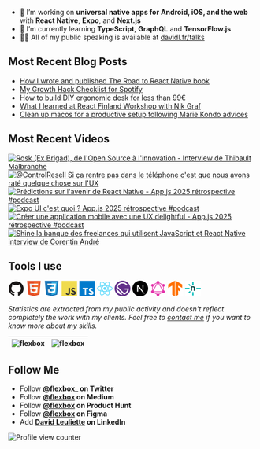 - 🔭 I’m working on **universal native apps for Android, iOS, and the web** with **React Native**, **Expo**, and **Next.js**
- 🌱 I’m currently learning **TypeScript**, **GraphQL** and **TensorFlow.js**
- 👨‍💻 All of my public speaking is available at [davidl.fr/talks](https://davidl.fr/talks)

## Most Recent Blog Posts

<!-- MEDIUM:START -->
- [How I wrote and published The Road to React Native book](https://flexbox.medium.com/how-i-wrote-and-published-the-road-to-react-native-book-7ca80fa2fd88?source=rss-cc5b33b54088------2)
- [My Growth Hack Checklist for Spotify](https://flexbox.medium.com/how-i-got-more-than-4000-followers-on-spotify-ae4bcb6d6e73?source=rss-cc5b33b54088------2)
- [How to build DIY ergonomic desk for less than 99€](https://flexbox.medium.com/how-to-build-diy-ergonomic-desk-for-less-than-99-82fa51a0d98e?source=rss-cc5b33b54088------2)
- [What I learned at React Finland Workshop with Nik Graf](https://medium.com/react-finland/what-i-learned-at-react-finland-workshop-with-nik-graf-99c37dc1d8c1?source=rss-cc5b33b54088------2)
- [Clean up macos for a productive setup following Marie Kondo advices](https://blog.usejournal.com/kondo-your-mac-b2443f2ebc2f?source=rss-cc5b33b54088------2)
<!-- MEDIUM:END -->

## Most Recent Videos

<!-- BEGIN YOUTUBE-CARDS -->
[![Rosk (Ex Brigad), de l'Open Source à l'innovation - Interview de Thibault Malbranche](https://ytcards.demolab.com/?id=WsVqBjqvhf0&title=Rosk+%28Ex+Brigad%29%2C+de+l%27Open+Source+%C3%A0+l%27innovation+-+Interview+de+Thibault+Malbranche&lang=en&timestamp=1750981313&background_color=%230d1117&title_color=%23ffffff&stats_color=%23dedede&max_title_lines=1&width=250&border_radius=5 "Rosk (Ex Brigad), de l'Open Source à l'innovation - Interview de Thibault Malbranche")](https://www.youtube.com/watch?v=WsVqBjqvhf0)
[![@ControlResell Si ça rentre pas dans le téléphone c'est que nous avons raté quelque chose sur l'UX](https://ytcards.demolab.com/?id=69mDkpGBfaU&title=%40ControlResell+Si+%C3%A7a+rentre+pas+dans+le+t%C3%A9l%C3%A9phone+c%27est+que+nous+avons+rat%C3%A9+quelque+chose+sur+l%27UX&lang=en&timestamp=1750846501&background_color=%230d1117&title_color=%23ffffff&stats_color=%23dedede&max_title_lines=1&width=250&border_radius=5 "@ControlResell Si ça rentre pas dans le téléphone c'est que nous avons raté quelque chose sur l'UX")](https://www.youtube.com/shorts/69mDkpGBfaU)
[![Prédictions sur l'avenir de React Native - App.js 2025 rétrospective #podcast](https://ytcards.demolab.com/?id=Rd1OuqHnhXY&title=Pre%CC%81dictions+sur+l%27avenir+de+React+Native+-+App.js+2025+r%C3%A9trospective+%23podcast&lang=en&timestamp=1750759244&background_color=%230d1117&title_color=%23ffffff&stats_color=%23dedede&max_title_lines=1&width=250&border_radius=5 "Prédictions sur l'avenir de React Native - App.js 2025 rétrospective #podcast")](https://www.youtube.com/shorts/Rd1OuqHnhXY)
[![Expo UI c'est quoi ? App.js 2025 rétrospective  #podcast](https://ytcards.demolab.com/?id=Lu9L3BdnzGM&title=Expo+UI+c%27est+quoi+%3F+App.js+2025+r%C3%A9trospective++%23podcast&lang=en&timestamp=1750672837&background_color=%230d1117&title_color=%23ffffff&stats_color=%23dedede&max_title_lines=1&width=250&border_radius=5 "Expo UI c'est quoi ? App.js 2025 rétrospective  #podcast")](https://www.youtube.com/shorts/Lu9L3BdnzGM)
[![Créer une application mobile avec une UX delightful - App.js 2025 rétrospective  #podcast](https://ytcards.demolab.com/?id=SvXnpV4oGeQ&title=Cre%CC%81er+une+application+mobile+avec+une+UX+delightful+-+App.js+2025+r%C3%A9trospective++%23podcast&lang=en&timestamp=1750413653&background_color=%230d1117&title_color=%23ffffff&stats_color=%23dedede&max_title_lines=1&width=250&border_radius=5 "Créer une application mobile avec une UX delightful - App.js 2025 rétrospective  #podcast")](https://www.youtube.com/shorts/SvXnpV4oGeQ)
[![Shine la banque des freelances qui utilisent JavaScript et React Native interview de Corentin André](https://ytcards.demolab.com/?id=cGNybzNFj68&title=Shine+la+banque+des+freelances+qui+utilisent+JavaScript+et+React+Native+interview+de+Corentin+Andr%C3%A9&lang=en&timestamp=1750377978&background_color=%230d1117&title_color=%23ffffff&stats_color=%23dedede&max_title_lines=1&width=250&border_radius=5 "Shine la banque des freelances qui utilisent JavaScript et React Native interview de Corentin André")](https://www.youtube.com/watch?v=cGNybzNFj68)
<!-- END YOUTUBE-CARDS -->

## Tools I use

<p align="left">
  <img src="https://raw.githubusercontent.com/devicons/devicon/master/icons/github/github-original.svg" alt="git" width="32" height="32"/>
  <img src="https://raw.githubusercontent.com/devicons/devicon/master/icons/html5/html5-original.svg" alt="html5" width="32" height="32"/>
  <img src="https://raw.githubusercontent.com/devicons/devicon/master/icons/css3/css3-original.svg" alt="css3" width="32" height="32"/>

  <img src="https://raw.githubusercontent.com/devicons/devicon/master/icons/javascript/javascript-original.svg" alt="javascript" width="32" height="32"/>
  <img src="https://raw.githubusercontent.com/devicons/devicon/master/icons/typescript/typescript-original.svg" alt="typescript" width="32" height="32"/>
  <img src="https://raw.githubusercontent.com/devicons/devicon/master/icons/react/react-original.svg" alt="react" width="32" height="32"/>
  <img src="https://raw.githubusercontent.com/devicons/devicon/master/icons/gatsby/gatsby-original.svg" alt="gatsby" width="32" height="32"/>
  <img src="https://raw.githubusercontent.com/devicons/devicon/master/icons/nextjs/nextjs-original.svg" alt="nextjs" width="32" height="32"/>
  <img src="https://raw.githubusercontent.com/devicons/devicon/master/icons/graphql/graphql-plain.svg" alt="graphql" width="32" height="32"/>
  <img src="https://raw.githubusercontent.com/devicons/devicon/master/icons/tensorflow/tensorflow-original.svg" alt="tensorflow" width="32" height="32"/>
  <img src="https://raw.githubusercontent.com/devicons/devicon/master/icons/netlify/netlify-original.svg" alt="netlify" width="32" height="32"/>

</p>

<em>Statistics are extracted from my public activity and doesn't reflect completely the work with my clients.</em>
<em>Feel free to <a href="https://davidl.fr/onboading" target="_blank">contact me</a> if you want to know more about my skills.</em>

| <img src="https://github-readme-stats.vercel.app/api?username=flexbox&show_icons=true&theme=buefy" alt="flexbox" />  | <img src="https://github-readme-stats.vercel.app/api/top-langs/?username=flexbox&layout=compact&hide=html&theme=buefy" alt="flexbox" /> |
| ------------- | ------------- |

## Follow Me

- Follow **<a href="https://twitter.com/intent/follow?screen_name=flexbox_">@flexbox_</a> on Twitter**
- Follow **<a href="https://medium.com/@flexbox">@flexbox</a> on Medium**
- Follow **<a href="https://www.producthunt.com/@flexbox">@flexbox</a> on Product Hunt**
- Follow **<a href="https://www.figma.com/@flexbox">@flexbox</a> on Figma**
- Add **<a href="https://www.linkedin.com/in/david-leuliette">David Leuliette</a> on LinkedIn**

![Profile view counter](https://komarev.com/ghpvc/?username=flexbox)
